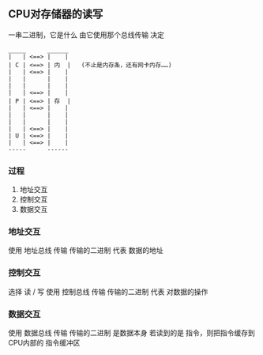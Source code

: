 ##  CPU对存储器的读写
一串二进制，它是什么 由它使用那个总线传输 决定
```shell
_____	   ______
|	| <==> |	|
| C	| <==> | 内	|	(不止是内存条，还有网卡内存……)
|	| <==> |	|
|	|	   |	|
|	|	   |	|
|	| <==> |	|
| P	| <==> | 存	|
|	| <==> |	|
|	|	   |	|
|	|	   |	|
|	| <==> |	|
| U	| <==> |	|
|	| <==> |	|
-----	   ------
```


###   过程
1. 地址交互
2. 控制交互
3. 数据交互 



###   地址交互
使用 地址总线 传输
传输的二进制 代表 数据的地址



###   控制交互
选择 读 / 写
使用 控制总线 传输
传输的二进制 代表 对数据的操作



###   数据交互
使用 数据总线 传输
传输的二进制 是数据本身
若读到的是 指令，则把指令缓存到CPU内部的 指令缓冲区
